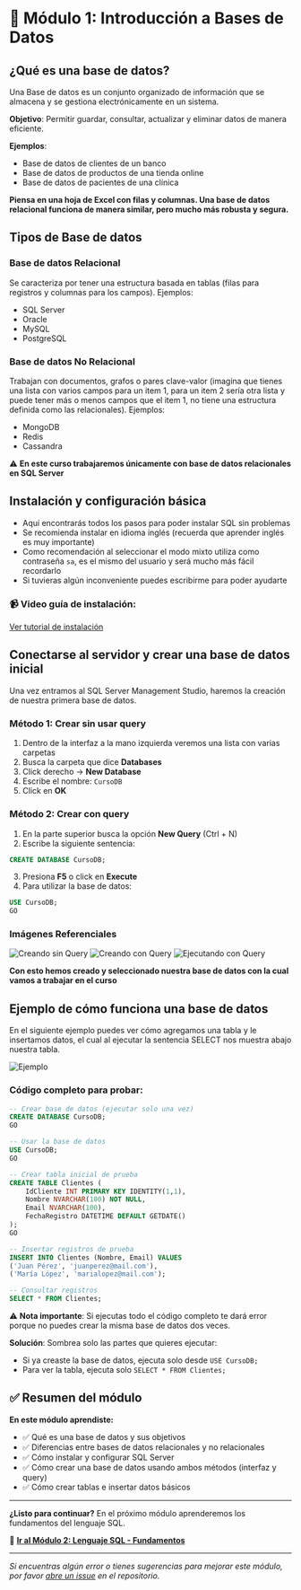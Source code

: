 # 📗 Módulo 1: Introducción a Bases de Datos

## **¿Qué es una base de datos?**

Una Base de datos es un conjunto organizado de información que se almacena y se gestiona electrónicamente en un sistema.

**Objetivo**: Permitir guardar, consultar, actualizar y eliminar datos de manera eficiente.

**Ejemplos**:
- Base de datos de clientes de un banco
- Base de datos de productos de una tienda online
- Base de datos de pacientes de una clínica

**Piensa en una hoja de Excel con filas y columnas. Una base de datos relacional funciona de manera similar, pero mucho más robusta y segura.**

## **Tipos de Base de datos**

### **Base de datos Relacional**
Se caracteriza por tener una estructura basada en tablas (filas para registros y columnas para los campos). Ejemplos:
- SQL Server
- Oracle
- MySQL
- PostgreSQL

### **Base de datos No Relacional**
Trabajan con documentos, grafos o pares clave-valor (imagina que tienes una lista con varios campos para un item 1, para un item 2 sería otra lista y puede tener más o menos campos que el item 1, no tiene una estructura definida como las relacionales). Ejemplos:
- MongoDB
- Redis
- Cassandra

⚠️ **En este curso trabajaremos únicamente con base de datos relacionales en SQL Server**

## **Instalación y configuración básica**

- Aquí encontrarás todos los pasos para poder instalar SQL sin problemas
- Se recomienda instalar en idioma inglés (recuerda que aprender inglés es muy importante)
- Como recomendación al seleccionar el modo mixto utiliza como contraseña `sa`, es el mismo del usuario y será mucho más fácil recordarlo
- Si tuvieras algún inconveniente puedes escribirme para poder ayudarte

### 📹 Video guía de instalación:
[Ver tutorial de instalación](https://www.youtube.com/watch?v=lBvBSWO9kn4)

## **Conectarse al servidor y crear una base de datos inicial**

Una vez entramos al SQL Server Management Studio, haremos la creación de nuestra primera base de datos.

### **Método 1: Crear sin usar query**
1. Dentro de la interfaz a la mano izquierda veremos una lista con varias carpetas
2. Busca la carpeta que dice **Databases**
3. Click derecho → **New Database**
4. Escribe el nombre: `CursoDB`
5. Click en **OK**

### **Método 2: Crear con query**
1. En la parte superior busca la opción **New Query** (Ctrl + N)
2. Escribe la siguiente sentencia:

```sql
CREATE DATABASE CursoDB;
```

3. Presiona **F5** o click en **Execute**
4. Para utilizar la base de datos:

```sql
USE CursoDB;
GO
```

### **Imágenes Referenciales**
![Creando sin Query](/assets/images/modulo-01/Modulo01_img01.png)
![Creando con Query](/assets/images/modulo-01/Modulo01_img02.png)
![Ejecutando con Query](/assets/images/modulo-01/Modulo01_img03.png)

**Con esto hemos creado y seleccionado nuestra base de datos con la cual vamos a trabajar en el curso**

## **Ejemplo de cómo funciona una base de datos**

En el siguiente ejemplo puedes ver cómo agregamos una tabla y le insertamos datos, el cual al ejecutar la sentencia SELECT nos muestra abajo nuestra tabla.

![Ejemplo](/assets/images/modulo-01/Modulo01_img04.png)

### **Código completo para probar:**

```sql
-- Crear base de datos (ejecutar solo una vez)
CREATE DATABASE CursoDB;
GO

-- Usar la base de datos
USE CursoDB;
GO

-- Crear tabla inicial de prueba
CREATE TABLE Clientes (
    IdCliente INT PRIMARY KEY IDENTITY(1,1),
    Nombre NVARCHAR(100) NOT NULL,
    Email NVARCHAR(100),
    FechaRegistro DATETIME DEFAULT GETDATE()
);
GO

-- Insertar registros de prueba
INSERT INTO Clientes (Nombre, Email) VALUES
('Juan Pérez', 'juanperez@mail.com'),
('María López', 'marialopez@mail.com');

-- Consultar registros
SELECT * FROM Clientes;
```

⚠️ **Nota importante**: Si ejecutas todo el código completo te dará error porque no puedes crear la misma base de datos dos veces.

**Solución**: Sombrea solo las partes que quieres ejecutar:
- Si ya creaste la base de datos, ejecuta solo desde `USE CursoDB;`
- Para ver la tabla, ejecuta solo `SELECT * FROM Clientes;`

## ✅ Resumen del módulo

**En este módulo aprendiste:**
- ✅ Qué es una base de datos y sus objetivos
- ✅ Diferencias entre bases de datos relacionales y no relacionales
- ✅ Cómo instalar y configurar SQL Server
- ✅ Cómo crear una base de datos usando ambos métodos (interfaz y query)
- ✅ Cómo crear tablas e insertar datos básicos

---

**¿Listo para continuar?** En el próximo módulo aprenderemos los fundamentos del lenguaje SQL.

📖 **[Ir al Módulo 2: Lenguaje SQL - Fundamentos](../modulo-02-Lenguaje-sql-Fundamentos/README.md)**

---

*Si encuentras algún error o tienes sugerencias para mejorar este módulo, por favor [abre un issue](https://github.com/VictorCY19/Curso-Base-de-datos/issues/new) en el repositorio.*



